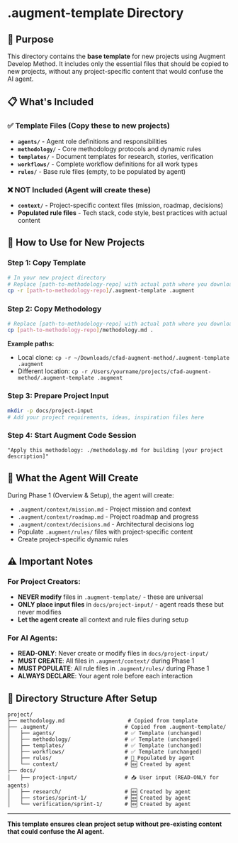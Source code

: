 # .augment-template Directory

## 🎯 Purpose
This directory contains the **base template** for new projects using Augment Develop Method. It includes only the essential files that should be copied to new projects, without any project-specific content that would confuse the AI agent.

## 📋 What's Included

### ✅ Template Files (Copy these to new projects)
- **`agents/`** - Agent role definitions and responsibilities
- **`methodology/`** - Core methodology protocols and dynamic rules
- **`templates/`** - Document templates for research, stories, verification
- **`workflows/`** - Complete workflow definitions for all work types
- **`rules/`** - Base rule files (empty, to be populated by agent)

### ❌ NOT Included (Agent will create these)
- **`context/`** - Project-specific context files (mission, roadmap, decisions)
- **Populated rule files** - Tech stack, code style, best practices with actual content

## 🚀 How to Use for New Projects

### Step 1: Copy Template
```bash
# In your new project directory
# Replace [path-to-methodology-repo] with actual path where you downloaded/cloned this repo
cp -r [path-to-methodology-repo]/.augment-template .augment
```

### Step 2: Copy Methodology
```bash
# Replace [path-to-methodology-repo] with actual path where you downloaded/cloned this repo
cp [path-to-methodology-repo]/methodology.md .
```

**Example paths:**
- Local clone: `cp -r ~/Downloads/cfad-augment-method/.augment-template .augment`
- Different location: `cp -r /Users/yourname/projects/cfad-augment-method/.augment-template .augment`

### Step 3: Prepare Project Input
```bash
mkdir -p docs/project-input
# Add your project requirements, ideas, inspiration files here
```

### Step 4: Start Augment Code Session
```
"Apply this methodology: ./methodology.md for building [your project description]"
```

## 🔄 What the Agent Will Create

During Phase 1 (Overview & Setup), the agent will create:
- `.augment/context/mission.md` - Project mission and context
- `.augment/context/roadmap.md` - Project roadmap and progress
- `.augment/context/decisions.md` - Architectural decisions log
- Populate `.augment/rules/` files with project-specific content
- Create project-specific dynamic rules

## ⚠️ Important Notes

### For Project Creators:
- **NEVER modify** files in `.augment-template/` - these are universal
- **ONLY place input files** in `docs/project-input/` - agent reads these but never modifies
- **Let the agent create** all context and rule files during setup

### For AI Agents:
- **READ-ONLY**: Never create or modify files in `docs/project-input/`
- **MUST CREATE**: All files in `.augment/context/` during Phase 1
- **MUST POPULATE**: All rule files in `.augment/rules/` during Phase 1
- **ALWAYS DECLARE**: Your agent role before each interaction

## 📁 Directory Structure After Setup

```
project/
├── methodology.md                    # Copied from template
├── .augment/                        # Copied from .augment-template/
│   ├── agents/                      # ✅ Template (unchanged)
│   ├── methodology/                 # ✅ Template (unchanged)
│   ├── templates/                   # ✅ Template (unchanged)
│   ├── workflows/                   # ✅ Template (unchanged)
│   ├── rules/                       # 🔄 Populated by agent
│   └── context/                     # 🆕 Created by agent
├── docs/
│   ├── project-input/               # 📥 User input (READ-ONLY for agents)
│   ├── research/                    # 🆕 Created by agent
│   ├── stories/sprint-1/            # 🆕 Created by agent
│   └── verification/sprint-1/       # 🆕 Created by agent
```

---

**This template ensures clean project setup without pre-existing content that could confuse the AI agent.**

